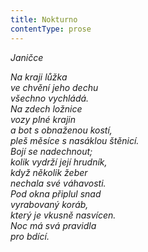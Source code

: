 ```yaml
---
title: Nokturno
contentType: prose
---
```


_Janičce_

_Na kraji lůžka  
ve chvění jeho dechu  
všechno vychládá.  
Na zdech ložnice  
vozy plné krajin  
a bot s obnaženou kostí,  
pleš měsíce s nasáklou štěnicí.  
Bojí se nadechnout;  
kolik vydrží její hrudník,  
když několik žeber  
nechala své váhavosti.  
Pod okna připlul snad  
vyrabovaný koráb,  
který je vkusně nasvícen.  
Noc má svá pravidla  
pro bdící._
